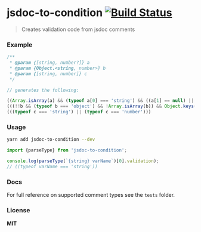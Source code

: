 # jsdoc-to-condition [![Build Status][1]][2]
                     
 [1]: https://travis-ci.org/jakwuh/jsdoc-to-condition.svg?branch=master
 [2]: https://travis-ci.org/jakwuh/jsdoc-to-condition

> Creates validation code from jsdoc comments

### Example

```js
/**
 * @param {[string, number?]} a
 * @param {Object.<string, number>} b
 * @param {[string, number]} c
 */

// generates the following:

((Array.isArray(a) && (typeof a[0] === 'string') && ((a[1] == null) || (typeof a[1] === 'number')))) &&
(((!!b && (typeof b === 'object') && !Array.isArray(b)) && Object.keys(b).every(function(k){return ((typeof k === 'string') && (typeof b[k] === 'number'));}))) &&
(((typeof c === 'string') || (typeof c === 'number')))
```

### Usage

```bash
yarn add jsdoc-to-condition --dev
```

```js
import {parseType} from 'jsdoc-to-condition';

console.log(parseType(`{string} varName`)[0].validation);
// ((typeof varName === 'string'))
```

### Docs

For full reference on supported comment types see the `tests` folder.

### License

**MIT**

